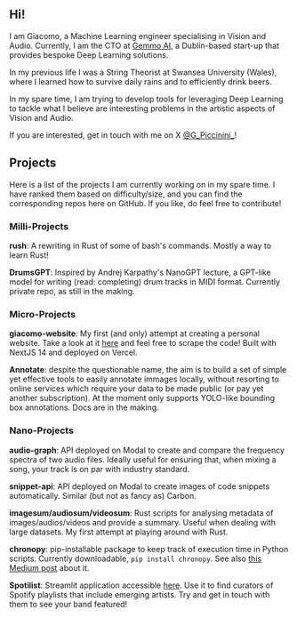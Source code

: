 ## Hi!

I am Giacomo, a Machine Learning engineer specialising in Vision and Audio. Currently, I am the CTO at [Gemmo AI](https://gemmo.ai/), a Dublin-based start-up that provides bespoke Deep Learning solutions. 

In my previous life I was a String Theorist at Swansea University (Wales), where I learned how to survive daily rains and to efficiently drink beers. 

In my spare time, I am trying to develop tools for leveraging Deep Learning to tackle what I believe are interesting problems in the artistic aspects of Vision and Audio. 

If you are interested, get in touch with me on X [@G_Piccinini_](https://twitter.com/G_Piccinini_)!

## Projects

Here is a list of the projects I am currently working on in my spare time. I have ranked them based on difficulty/size, and you can find the corresponding repos here on GitHub. If you like, do feel free to contribute!

### Milli-Projects

**rush**: A rewriting in Rust of some of bash's commands. Mostly a way to learn Rust!

**DrumsGPT**: Inspired by Andrej Karpathy's NanoGPT lecture, a GPT-like model for writing (read: completing) drum tracks in MIDI format. Currently private repo, as still in the making. 

### Micro-Projects

**giacomo-website**: My first (and only) attempt at creating a personal website. Take a look at it [here](https://www.giacomopiccinini.xyz/) and feel free to scrape the code! Built with NextJS 14 and deployed on Vercel.

**Annotate**: despite the questionable name, the aim is to build a set of simple yet effective tools to easily annotate immages locally, without resorting to online services which require your data to be made public (or pay yet another subscription). At the moment only supports YOLO-like bounding box annotations. Docs are in the making. 

### Nano-Projects

**audio-graph**: API deployed on Modal to create and compare the frequency spectra of two audio files. Ideally useful for ensuring that, when mixing a song, your track is on par with industry standard. 

**snippet-api**: API deployed on Modal to create images of code snippets automatically. Similar (but not as fancy as) Carbon. 

**imagesum/audiosum/videosum**: Rust scripts for analysing metadata of images/audios/videos and provide a summary. Useful when dealing with large datasets. My first attempt at playing around with Rust.  

**chronopy**: pip-installable package to keep track of execution time in Python scripts. Currently downloadable, `pip install chronopy`. See also [this Medium post](https://medium.com/@giacomo.piccinini/chronopy-or-how-to-measure-elapsed-time-in-python-with-ease-84e1ec8a0120) about it. 

**Spotilist**: Streamlit application accessible [here](https://spotilist.streamlit.app/). Use it to find curators of Spotify playlists that include emerging artists. Try and get in touch with them to see your band featured! 

<!--
**giacomopiccinini/giacomopiccinini** is a ✨ _special_ ✨ repository because its `README.md` (this file) appears on your GitHub profile.

Here are some ideas to get you started:

- 🔭 I’m currently working on ...
- 🌱 I’m currently learning ...
- 👯 I’m looking to collaborate on ...
- 🤔 I’m looking for help with ...
- 💬 Ask me about ...
- 📫 How to reach me: ...
- 😄 Pronouns: ...
- ⚡ Fun fact: ...
-->
